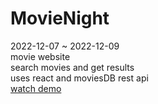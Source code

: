 # MovieNight 
2022-12-07 ~ 2022-12-09 <br/>
movie website<br/>
search movies and get results<br/>
uses react and moviesDB rest api<br/>
[watch demo](https://youtu.be/NssqdlQH0Qo)


